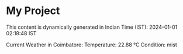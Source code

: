 # My Project

This content is dynamically generated in Indian Time (IST): 2024-01-01 02:18:48 IST


Current Weather in Coimbatore:
Temperature: 22.88 °C
Condition: mist

